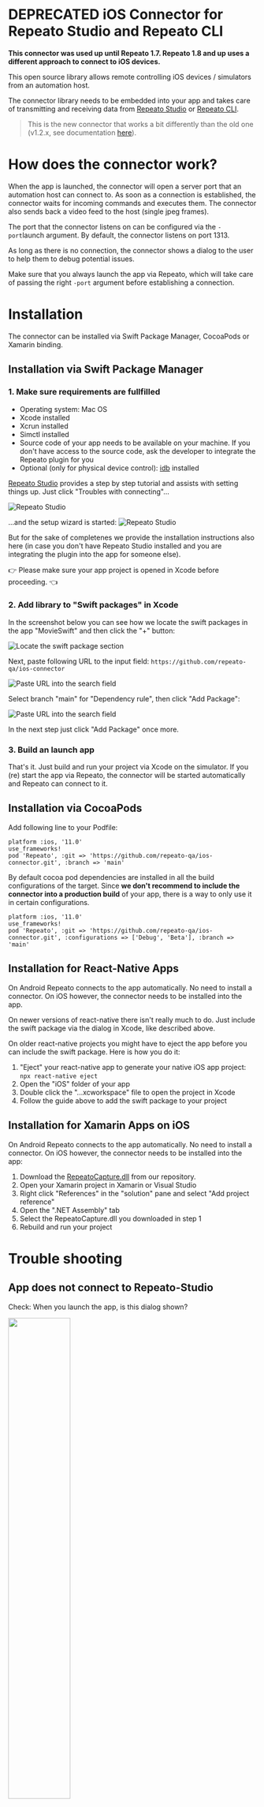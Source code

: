 
# DEPRECATED iOS Connector for Repeato Studio and Repeato CLI

**This connector was used up until Repeato 1.7. Repeato 1.8 and up uses a different approach to connect to iOS devices.**


This open source library allows remote controlling iOS devices / simulators from an automation host.

The connector library needs to be embedded into your app and takes care of transmitting and receiving data from [Repeato Studio](https://www.repeato.app) or [Repeato CLI](https://www.npmjs.com/package/@repeato/cli-testrunner).

> This is the new connector that works a bit differently than the old one (v1.2.x, see documentation [here](https://github.com/repeato-qa/ios-connector/tree/1.2.8)). 

# How does the connector work?

When the app is launched, the connector will open a server port that an automation host can connect to. As soon as a connection is established, the connector waits for incoming commands and executes them. The connector also sends back a video feed to the host (single jpeg frames).

The port that the connector listens on can be configured via the `-port`launch argument. By default, the connector listens on port 1313.

As long as there is no connection, the connector shows a dialog to the user to help them to debug potential issues.

Make sure that you always launch the app via Repeato, which will take care of passing the right `-port` argument before establishing a connection.


# Installation

The connector can be installed via Swift Package Manager, CocoaPods or Xamarin binding.

## Installation via Swift Package Manager

### 1. Make sure requirements are fullfilled

- Operating system: Mac OS
- Xcode installed
- Xcrun installed
- Simctl installed
- Source code of your app needs to be available on your machine. If you don't have access to the source code, ask the developer to integrate the Repeato plugin for you
- Optional (only for physical device control): [idb](https://fbidb.io/) installed

[Repeato Studio](https://www.repeato.app) provides a step by step tutorial and assists with setting things up. Just click "Troubles with connecting"...

![Repeato Studio](/docs/assets/repeato-studio-help1.png "Repeato Studio")

...and the setup wizard is started:
![Repeato Studio](/docs/assets/repeato-studio-help2.png "Repeato Studio setup wizard")

But for the sake of completenes we provide the installation instructions also here (in case you don't have Repeato Studio installed and you are integrating the plugin into the app for someone else).

👉 Please make sure your app project is opened in Xcode before proceeding. 👈

### 2. Add library to "Swift packages" in Xcode

In the screenshot below you can see how we locate the swift packages in the app "MovieSwift" and then click the "+" button:

![Locate the swift package section](/docs/assets/connect-ios1-xcode13.png "Swift package section in Xcode")

Next, paste following URL to the input field: `https://github.com/repeato-qa/ios-connector`

![Paste URL into the search field](/docs/assets/connect-ios2-xcode13.png)

Select branch "main" for "Dependency rule", then click "Add Package":

![Paste URL into the search field](/docs/assets/connect-ios3-xcode13.png)

In the next step just click "Add Package" once more.

### 3. Build an launch app

That's it. Just build and run your project via Xcode on the simulator. If you (re) start the app via Repeato, the connector will be started automatically and Repeato can connect to it.

## Installation via CocoaPods

Add following line to your Podfile:

```
platform :ios, '11.0'
use_frameworks!
pod 'Repeato', :git => 'https://github.com/repeato-qa/ios-connector.git', :branch => 'main'
```

By default cocoa pod dependencies are installed in all the build configurations of the target. Since **we don't recommend to include the connector into a production build** of your app, there is a way to only use it in certain configurations.

```
platform :ios, '11.0'
use_frameworks!
pod 'Repeato', :git => 'https://github.com/repeato-qa/ios-connector.git', :configurations => ['Debug', 'Beta'], :branch => 'main'
```

## Installation for React-Native Apps

On Android Repeato connects to the app automatically. No need to install a connector.
On iOS however, the connector needs to be installed into the app.

On newer versions of react-native there isn't really much to do. Just include the swift package via the dialog in Xcode, like described above.

On older react-native projects you might have to eject the app before you can include the swift package. Here is how you do it:

1. "Eject" your react-native app to generate your native iOS app project: `npx react-native eject`
2. Open the "iOS" folder of your app 
3. Double click the "...xcworkspace" file to open the project in Xcode
4. Follow the guide above to add the swift package to your project

## Installation for Xamarin Apps on iOS

On Android Repeato connects to the app automatically. No need to install a connector.
On iOS however, the connector needs to be installed into the app:

1. Download the [RepeatoCapture.dll](/xamarin-bindings/Test/Test/Libraries/RepeatoCapture.dll) from our repository.
2. Open your Xamarin project in Xamarin or Visual Studio
3. Right click "References" in the "solution" pane and select "Add project reference"
4. Open the ".NET Assembly" tab
5. Select the RepeatoCapture.dll you downloaded in step 1
6. Rebuild and run your project

# Trouble shooting

## App does not connect to Repeato-Studio

Check: When you launch the app, is this dialog shown?


<img src="/docs/assets/ios-connector-dialog.png" width="50%" />

**If YES**: The connector seems to be installed correctly, but for some reason Repeato might not be able to connect to it. Make sure that your device and Repeato run on the same network.

**If NO**: You might need to check if the plugin is integrated properly. If you are not a developer, you might need to talk to one. The plugin is open source, so they might easily find the reason why the dialog is not shown.

# Implementation details
(mostly internal documentation for our dev team)

## Connection debug dialog shown on device - how does it work?
The connector shows a dialog on launch of the app to simplify debugging for the user in case of a connection issue. As soon as a connection is established, the dialog is automatically closed.

Here are the details of how this dialog operates:

1. If no connection possible: show dialog
2. If connection established: hide dialog and stop logging to text view
3. If connection breaks: show dialog


## Xamarin - How to create/update the bindings library.


1. Install the latest version of sharpie: https://docs.microsoft.com/en-us/xamarin/cross-platform/macios/binding/objective-sharpie/get-started#installing
2. Download Library and rename RepeatoImpl.m to RepeatoCapture.h
3. Create Fat library (.a) with next Make file
```
XBUILD=/Applications/Xcode.app/Contents/Developer/usr/bin/xcodebuild
PROJECT_ROOT=./RepeatoCapture
PROJECT=$(PROJECT_ROOT)/RepeatoCapture.xcodeproj
TARGET=RepeatoCapture


all: lib$(TARGET).a

lib$(TARGET)-x86_64.a:
	$(XBUILD) -project $(PROJECT) -target $(TARGET) -sdk iphonesimulator -configuration Release clean build
	-mv $(PROJECT_ROOT)/build/Release-iphonesimulator/lib$(TARGET).a $@

lib$(TARGET)-arm64.a:
	$(XBUILD) -project $(PROJECT) -target $(TARGET) -sdk iphoneos -arch arm64 -configuration Release clean build
	-mv $(PROJECT_ROOT)/build/Release-iphoneos/lib$(TARGET).a $@

lib$(TARGET).a: lib$(TARGET)-x86_64.a lib$(TARGET)-arm64.a
	xcrun -sdk iphoneos lipo -create -output $@ $^

clean:
	-rm -f *.a *.dll

```
4. Call sharpie command that would gererate ApiDefinition.cs and Structs.cs
```
sharpie bind -output RepeatoCaptureLibrary -namespace  RepeatoCapture -sdk iphoneos16.2 RepeatoCapture/build/Release-iphoneos/include/RepeatoCapture/RepeatoCapture.h  -scope RepeatoCapture/build/Release-iphoneos/include/RepeatoCapture 
```

//iphoneos16.2 - change to sdk that XCode supports

5. Copy generated code into Xamarin Bindings Lib project
6. Include/Replace Fat Lib into project as well
7. Call Build command for the solution
8. Copy gererated lib from bin/iPhone and add as reference into Xamarin.iOS project

## How to change the iOS connector implemenation and test it

Instead of importing a swift dependency via the dialog where you paste the repo url, it's also possible to use a local clone.
1. In XCode select your project in the left pane
2. Navigate to "Swift Packages"
3. Click the "+" icon
4. paste the repository URL https://github.com/repeato-qa/ios-connector.git
5. Select the right branch (at time of writing that's "remote-optimised")
6. Click "Next", select "RemoteCapture" and "Finish"
7. Clone https://github.com/repeato-qa/ios-connector.git to your disk and select the right branch
8. Drag the "Remote" folder from finder into the iOS app project*
9. Change the source code in the cloned repository and run your app project
   
* There seems to be a bug though:
In some cases, the package will show up in the project pane, but without the disclosure triangle, and the library it contained wouldn't show up when I tried to choose it with "Link Binary with Libraries".
The solution I found was to close the Xcode project after dropping the Swift package. On reopening the project, the disclosure triangle appeared, and everything else worked.
This is in Xcode 12.4.
